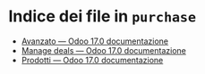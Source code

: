 # Indice dei file in `purchase`

- [Avanzato — Odoo 17.0 documentazione](./advanced.md)
- [Manage deals — Odoo 17.0 documentazione](./manage_deals.md)
- [Prodotti — Odoo 17.0 documentazione](./products.md)
